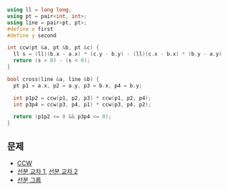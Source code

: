 ```cpp
using ll = long long;
using pt = pair<int, int>;
using line = pair<pt, pt>;
#define x first
#define y second
```

```cpp
int ccw(pt &a, pt &b, pt &c) {
  ll s = (ll)(b.x - a.x) * (c.y - b.y) - (ll)(c.x - b.x) * (b.y - a.y);
  return (s > 0) - (s < 0);
}

bool cross(line &a, line &b) {
  pt p1 = a.x, p2 = a.y, p3 = b.x, p4 = b.y;

  int p1p2 = ccw(p1, p2, p3) * ccw(p1, p2, p4);
  int p3p4 = ccw(p3, p4, p1) * ccw(p3, p4, p2);

  return (p1p2 <= 0 && p3p4 <= 0);
}
```

## 문제
* [CCW](https://boj.kr/11758)
* [선분 교차 1](https://boj.kr/17386), [선분 교차 2](https://boj.kr/17387)
* [선분 그룹](https://boj.kr/2162)
